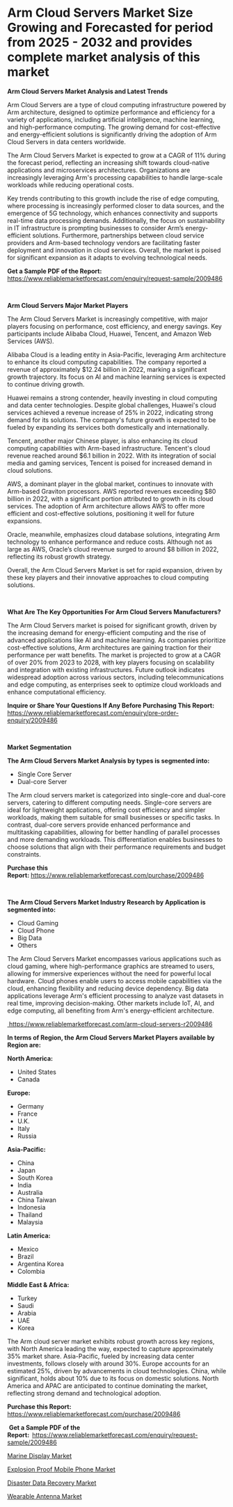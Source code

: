 <p><h1>Arm Cloud Servers Market Size Growing and Forecasted for period from 2025 - 2032 and provides complete market analysis of this market</h1></p><p><strong>Arm Cloud Servers Market Analysis and Latest Trends</strong></p>
<p><p>Arm Cloud Servers are a type of cloud computing infrastructure powered by Arm architecture, designed to optimize performance and efficiency for a variety of applications, including artificial intelligence, machine learning, and high-performance computing. The growing demand for cost-effective and energy-efficient solutions is significantly driving the adoption of Arm Cloud Servers in data centers worldwide.</p><p>The Arm Cloud Servers Market is expected to grow at a CAGR of 11% during the forecast period, reflecting an increasing shift towards cloud-native applications and microservices architectures. Organizations are increasingly leveraging Arm's processing capabilities to handle large-scale workloads while reducing operational costs. </p><p>Key trends contributing to this growth include the rise of edge computing, where processing is increasingly performed closer to data sources, and the emergence of 5G technology, which enhances connectivity and supports real-time data processing demands. Additionally, the focus on sustainability in IT infrastructure is prompting businesses to consider Arm’s energy-efficient solutions. Furthermore, partnerships between cloud service providers and Arm-based technology vendors are facilitating faster deployment and innovation in cloud services. Overall, the market is poised for significant expansion as it adapts to evolving technological needs.</p></p>
<p><strong>Get a Sample PDF of the Report:&nbsp;</strong> <a href="https://www.reliablemarketforecast.com/enquiry/request-sample/2009486?utm_campaign=1097&utm_medium=2&utm_source=Github&utm_content=ia&utm_term=15022025&utm_id=arm-cloud-servers">https://www.reliablemarketforecast.com/enquiry/request-sample/2009486</a></p>
<p>&nbsp;</p>
<p><strong>Arm Cloud Servers Major Market Players</strong></p>
<p><p>The Arm Cloud Servers Market is increasingly competitive, with major players focusing on performance, cost efficiency, and energy savings. Key participants include Alibaba Cloud, Huawei, Tencent, and Amazon Web Services (AWS). </p><p>Alibaba Cloud is a leading entity in Asia-Pacific, leveraging Arm architecture to enhance its cloud computing capabilities. The company reported a revenue of approximately $12.24 billion in 2022, marking a significant growth trajectory. Its focus on AI and machine learning services is expected to continue driving growth.</p><p>Huawei remains a strong contender, heavily investing in cloud computing and data center technologies. Despite global challenges, Huawei's cloud services achieved a revenue increase of 25% in 2022, indicating strong demand for its solutions. The company's future growth is expected to be fueled by expanding its services both domestically and internationally.</p><p>Tencent, another major Chinese player, is also enhancing its cloud computing capabilities with Arm-based infrastructure. Tencent's cloud revenue reached around $6.1 billion in 2022. With its integration of social media and gaming services, Tencent is poised for increased demand in cloud solutions.</p><p>AWS, a dominant player in the global market, continues to innovate with Arm-based Graviton processors. AWS reported revenues exceeding $80 billion in 2022, with a significant portion attributed to growth in its cloud services. The adoption of Arm architecture allows AWS to offer more efficient and cost-effective solutions, positioning it well for future expansions.</p><p>Oracle, meanwhile, emphasizes cloud database solutions, integrating Arm technology to enhance performance and reduce costs. Although not as large as AWS, Oracle’s cloud revenue surged to around $8 billion in 2022, reflecting its robust growth strategy.</p><p>Overall, the Arm Cloud Servers Market is set for rapid expansion, driven by these key players and their innovative approaches to cloud computing solutions.</p></p>
<p>&nbsp;</p>
<p><strong>What Are The Key Opportunities For Arm Cloud Servers Manufacturers?</strong></p>
<p><p>The Arm Cloud Servers market is poised for significant growth, driven by the increasing demand for energy-efficient computing and the rise of advanced applications like AI and machine learning. As companies prioritize cost-effective solutions, Arm architectures are gaining traction for their performance per watt benefits. The market is projected to grow at a CAGR of over 20% from 2023 to 2028, with key players focusing on scalability and integration with existing infrastructures. Future outlook indicates widespread adoption across various sectors, including telecommunications and edge computing, as enterprises seek to optimize cloud workloads and enhance computational efficiency.</p></p>
<p><strong>Inquire or Share Your Questions If Any Before Purchasing This Report:</strong> <a href="https://www.reliablemarketforecast.com/enquiry/pre-order-enquiry/2009486?utm_campaign=1097&utm_medium=2&utm_source=Github&utm_content=ia&utm_term=15022025&utm_id=arm-cloud-servers">https://www.reliablemarketforecast.com/enquiry/pre-order-enquiry/2009486</a></p>
<p>&nbsp;</p>
<p><strong>Market Segmentation</strong></p>
<p><strong>The Arm Cloud Servers Market Analysis by types is segmented into:</strong></p>
<p><ul><li>Single Core Server</li><li>Dual-core Server</li></ul></p>
<p><p>The Arm cloud servers market is categorized into single-core and dual-core servers, catering to different computing needs. Single-core servers are ideal for lightweight applications, offering cost efficiency and simpler workloads, making them suitable for small businesses or specific tasks. In contrast, dual-core servers provide enhanced performance and multitasking capabilities, allowing for better handling of parallel processes and more demanding workloads. This differentiation enables businesses to choose solutions that align with their performance requirements and budget constraints.</p></p>
<p><strong>Purchase this Report:&nbsp;</strong><a href="https://www.reliablemarketforecast.com/purchase/2009486?utm_campaign=1097&utm_medium=2&utm_source=Github&utm_content=ia&utm_term=15022025&utm_id=arm-cloud-servers">https://www.reliablemarketforecast.com/purchase/2009486</a></p>
<p>&nbsp;</p>
<p><strong>The Arm Cloud Servers Market Industry Research by Application is segmented into:</strong></p>
<p><ul><li>Cloud Gaming</li><li>Cloud Phone</li><li>Big Data</li><li>Others</li></ul></p>
<p><p>The Arm Cloud Servers Market encompasses various applications such as cloud gaming, where high-performance graphics are streamed to users, allowing for immersive experiences without the need for powerful local hardware. Cloud phones enable users to access mobile capabilities via the cloud, enhancing flexibility and reducing device dependency. Big data applications leverage Arm's efficient processing to analyze vast datasets in real time, improving decision-making. Other markets include IoT, AI, and edge computing, all benefiting from Arm's energy-efficient architecture.</p></p>
<p><a href="https://www.reliablemarketforecast.com/arm-cloud-servers-r2009486?utm_campaign=1097&utm_medium=2&utm_source=Github&utm_content=ia&utm_term=15022025&utm_id=arm-cloud-servers">&nbsp;https://www.reliablemarketforecast.com/arm-cloud-servers-r2009486</a></p>
<p><strong>In terms of Region, the Arm Cloud Servers Market Players available by Region are:</strong></p>
<p>
    <p> <strong> North America: </strong>
        <ul>
            <li>United States</li>
            <li>Canada</li>
        </ul>
        </p> 
    <p> <strong> Europe: </strong>
        <ul>
            <li>Germany</li>
            <li>France</li>
            <li>U.K.</li>
            <li>Italy</li>
            <li>Russia</li>
        </ul>
        </p> 
    <p> <strong> Asia-Pacific: </strong>
        <ul>
            <li>China</li>
            <li>Japan</li>
            <li>South Korea</li>
            <li>India</li>
            <li>Australia</li>
            <li>China Taiwan</li>
            <li>Indonesia</li>
            <li>Thailand</li>
            <li>Malaysia</li>
        </ul>
        </p> 
    <p> <strong> Latin America: </strong>
        <ul>
            <li>Mexico</li>
            <li>Brazil</li>
            <li>Argentina Korea</li>
            <li>Colombia</li>
        </ul>
        </p> 
    <p> <strong> Middle East & Africa: </strong>
        <ul>
            <li>Turkey</li>
            <li>Saudi</li>
            <li>Arabia</li>
            <li>UAE</li>
            <li>Korea</li>
        </ul>
    </p>
    </p>
<p><p>The Arm cloud server market exhibits robust growth across key regions, with North America leading the way, expected to capture approximately 35% market share. Asia-Pacific, fueled by increasing data center investments, follows closely with around 30%. Europe accounts for an estimated 25%, driven by advancements in cloud technologies. China, while significant, holds about 10% due to its focus on domestic solutions. North America and APAC are anticipated to continue dominating the market, reflecting strong demand and technological adoption.</p></p>
<p><strong>Purchase this Report: </strong><a href="https://www.reliablemarketforecast.com/purchase/2009486?utm_campaign=1097&utm_medium=2&utm_source=Github&utm_content=ia&utm_term=15022025&utm_id=arm-cloud-servers">https://www.reliablemarketforecast.com/purchase/2009486</a></p>
<p>&nbsp;<strong>Get a Sample PDF of the Report:&nbsp;&nbsp;</strong><a href="https://www.reliablemarketforecast.com/enquiry/request-sample/2009486?utm_campaign=1097&utm_medium=2&utm_source=Github&utm_content=ia&utm_term=15022025&utm_id=arm-cloud-servers">https://www.reliablemarketforecast.com/enquiry/request-sample/2009486</a></p>
<p><strong></strong></p>
<p><p><a href="https://github.com/zsibaqalia/Market-Research-Report-List-1/blob/main/marine-display-market.md?utm_campaign=1097&utm_medium=2&utm_source=Github&utm_content=ia&utm_term=15022025&utm_id=arm-cloud-servers">Marine Display Market</a></p><p><a href="https://github.com/palenjeppecd/Market-Research-Report-List-1/blob/main/explosion-proof-mobile-phone-market.md?utm_campaign=1097&utm_medium=2&utm_source=Github&utm_content=ia&utm_term=15022025&utm_id=arm-cloud-servers">Explosion Proof Mobile Phone Market</a></p><p><a href="https://github.com/kovasovitzzg/Market-Research-Report-List-1/blob/main/disaster-data-recovery-market.md?utm_campaign=1097&utm_medium=2&utm_source=Github&utm_content=ia&utm_term=15022025&utm_id=arm-cloud-servers">Disaster Data Recovery Market</a></p><p><a href="https://github.com/castoriffic/Market-Research-Report-List-5/blob/main/wearable-antenna-market.md?utm_campaign=1097&utm_medium=2&utm_source=Github&utm_content=ia&utm_term=15022025&utm_id=arm-cloud-servers">Wearable Antenna Market</a></p></p>